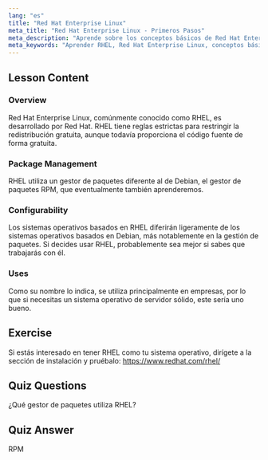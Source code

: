 ```yaml
---
lang: "es"
title: "Red Hat Enterprise Linux"
meta_title: "Red Hat Enterprise Linux - Primeros Pasos"
meta_description: "Aprende sobre los conceptos básicos de Red Hat Enterprise Linux (RHEL), su gestor de paquetes RPM y sus usos empresariales. Comprende las diferencias y beneficios principales de RHEL."
meta_keywords: "Aprender RHEL, Red Hat Enterprise Linux, conceptos básicos de RHEL, gestor de paquetes RPM, SO de servidor Linux, RHEL para principiantes, guía de RHEL"
---
```


## Lesson Content

### Overview

Red Hat Enterprise Linux, comúnmente conocido como RHEL, es desarrollado por Red Hat. RHEL tiene reglas estrictas para restringir la redistribución gratuita, aunque todavía proporciona el código fuente de forma gratuita.

### Package Management

RHEL utiliza un gestor de paquetes diferente al de Debian, el gestor de paquetes RPM, que eventualmente también aprenderemos.

### Configurability

Los sistemas operativos basados en RHEL diferirán ligeramente de los sistemas operativos basados en Debian, más notablemente en la gestión de paquetes. Si decides usar RHEL, probablemente sea mejor si sabes que trabajarás con él.

### Uses

Como su nombre lo indica, se utiliza principalmente en empresas, por lo que si necesitas un sistema operativo de servidor sólido, este sería uno bueno.

## Exercise

Si estás interesado en tener RHEL como tu sistema operativo, dirígete a la sección de instalación y pruébalo: <https://www.redhat.com/rhel/>

## Quiz Questions

¿Qué gestor de paquetes utiliza RHEL?

## Quiz Answer

RPM
